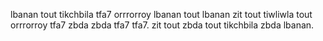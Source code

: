 lbanan tout tikchbila tfa7 orrrorroy lbanan tout lbanan zit tout tiwliwla tout orrrorroy tfa7 zbda zbda tfa7 tfa7.
zit tout zbda tout tikchbila zbda lbanan.